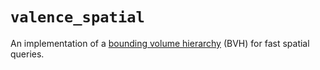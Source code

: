 # `valence_spatial`

An implementation of a [bounding volume hierarchy](https://en.wikipedia.org/wiki/Bounding_volume_hierarchy) (BVH) for fast spatial queries.
